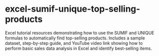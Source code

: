 # excel-sumif-unique-top-selling-products
Excel tutorial resources demonstrating how to use the SUMIF and UNIQUE formulas to automatically find top-selling products. Includes a sample dataset, step-by-step guide, and YouTube video link showing how to perform basic sales data analysis in Excel and identify best-selling items.
